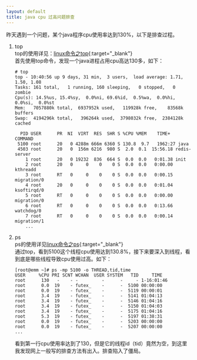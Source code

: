```yaml
---
layout: default
title: java cpu 过高问题排查
---
```


昨天遇到一个问题，某个java程序cpu使用率达到130%，以下是排查过程。
1. top  
    top的使用详见：[linux命令之top](/2020/02/21/linux-top.html){:target="_blank"}  
    首先使用top命令，发现一个java进程占用cpu高达130多，如下：
	
    ```
	# top
	top - 10:40:56 up 9 days, 31 min,  3 users,  load average: 1.71, 1.50, 1.08
	Tasks: 161 total,   1 running, 160 sleeping,   0 stopped,   0 zombie
	Cpu(s): 14.5%us, 15.4%sy,  0.0%ni, 69.6%id,  0.5%wa,  0.0%hi,  0.0%si,  0.0%st
	Mem:   7057880k total,  6937952k used,   119928k free,    83568k buffers
	Swap:  4194296k total,   396264k used,  3798032k free,  2384128k cached

	  PID USER      PR  NI  VIRT  RES  SHR S %CPU %MEM    TIME+  COMMAND  
	 5100 root      20   0 4288m 666m 6360 S 130.8  9.7   1962:27 java  
	 4503 root      20   0  156m 6216  980 S  2.0  0.1  15:56.18 redis-server  
		1 root      20   0 19232  836  664 S  0.0  0.0   0:01.38 init  
		2 root      20   0     0    0    0 S  0.0  0.0   0:00.00 kthreadd  
		3 root      RT   0     0    0    0 S  0.0  0.0   0:00.15 migration/0                  
		4 root      20   0     0    0    0 S  0.0  0.0   0:01.04 ksoftirqd/0  
		5 root      RT   0     0    0    0 S  0.0  0.0   0:00.00 migration/0  
		6 root      RT   0     0    0    0 S  0.0  0.0   0:13.66 watchdog/0  
		7 root      RT   0     0    0    0 S  0.0  0.0   0:00.14 migration/1  
		...
	```
	
2. ps  
    ps的使用详见[linux命令之ps](/2020/02/20/linux-ps.html){:target="_blank"}  
    通过top，看到5100这个线程cpu使用达到130.8%，接下来要深入到线程，看到底是哪些线程导致cpu使用过高。如下：
    ```
	[root@emm ~]# ps -mp 5100 -o THREAD,tid,time
	USER     %CPU PRI SCNT WCHAN  USER SYSTEM   TID     TIME
	root      130   -    - -         -      -     - 1-16:01:46
	root      0.0  19    - futex_    -      -  5100 00:00:00
	root      0.0  19    - futex_    -      -  5119 00:00:01
	root      3.4  19    - futex_    -      -  5141 01:04:13
	root      3.4  19    - futex_    -      -  5146 01:04:16
	root      3.4  19    - futex_    -      -  5150 01:04:03
	root      3.4  19    - futex_    -      -  5175 01:04:16
	root      5.3  19    - futex_    -      -  5197 01:38:31
	root      0.0  19    - futex_    -      -  5203 00:00:00
	root      0.0  19    - futex_    -      -  5207 00:00:00
	...
    ```
	看到第一行cpu使用率达到了130，但是它的线程id（tid）竟然为空，到这里我发现网上一般写的排查方法有出入。排查陷入了僵局。

